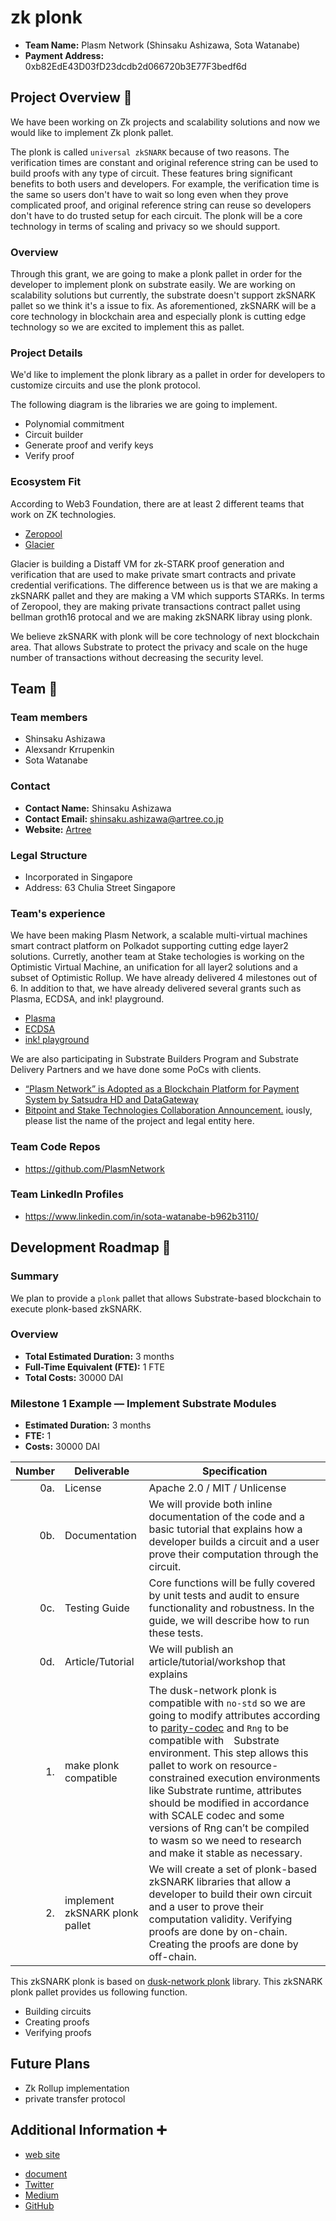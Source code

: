 # zk plonk

* **Team Name:** Plasm Network (Shinsaku Ashizawa, Sota Watanabe)
* **Payment Address:** 0xb82EdE43D03fD23dcdb2d066720b3E77F3bedf6d

## Project Overview :page_facing_up:

We have been working on Zk projects and scalability solutions and now we would like to implement Zk plonk pallet.

The plonk is called `universal zkSNARK` because of two reasons. The verification times are constant and original reference string can be used to build proofs with any type of circuit. These features bring significant benefits to both users and developers. For example, the verification time is the same so users don't have to wait so long even when they prove complicated proof, and original reference string can reuse so developers don't have to do trusted setup for each circuit. The plonk will be a core technology in terms of scaling and privacy so we should support.

### Overview

Through this grant, we are going to make a plonk pallet in order for the developer to implement plonk on substrate easily. We are working on scalability solutions but currently, the substrate doesn't support zkSNARK pallet so we think it's a issue to fix. As aforementioned, zkSNARK will be a core technology in blockchain area and especially plonk is cutting edge technology so we are excited to implement this as pallet.

### Project Details

We'd like to implement the plonk library as a pallet in order for developers to customize circuits and use the plonk protocol.

The following diagram is the libraries we are going to implement.

* Polynomial commitment
* Circuit builder
* Generate proof and verify keys
* Verify proof

### Ecosystem Fit

According to Web3 Foundation, there are at least 2 different teams that work on ZK technologies.
* [Zeropool](https://github.com/zeropoolnetwork)
* [Glacier](https://github.com/gbctech)

Glacier is building a Distaff VM for zk-STARK proof generation and verification that are used to make  private smart contracts and private credential verifications. The difference between us is that we are making a zkSNARK pallet and they are making a VM which supports STARKs. In terms of Zeropool, they are making private transactions contract pallet using bellman groth16 protocal and we are making zkSNARK libray using plonk.

We believe zkSNARK with plonk will be core technology of next blockchain area. That allows Substrate to protect the privacy and scale on the huge number of transactions without decreasing the security level.

## Team :busts_in_silhouette:

### Team members

* Shinsaku Ashizawa
* Alexsandr Krrupenkin
* Sota Watanabe

### Contact

* **Contact Name:** Shinsaku Ashizawa
* **Contact Email:** shinsaku.ashizawa@artree.co.jp
* **Website:** [Artree](https://artree.co.jp/)

### Legal Structure

* Incorporated in Singapore
* Address: 63 Chulia Street Singapore

### Team's experience

We have been making Plasm Network, a scalable multi-virtual machines smart contract platform on Polkadot supporting cutting edge layer2 solutions. Curretly, another team at Stake techologies is working on the Optimistic Virtual Machine, an unification for all layer2 solutions and a subset of Optimistic Rollup. We have already delivered 4 milestones out of 6. In addition to that, we have already delivered several grants such as Plasma, ECDSA, and ink! playground.

* [Plasma](https://github.com/stakedtechnologies/Plasm)
* [ECDSA](https://github.com/polkadot-js/common/tree/master/packages/util-crypto/src/secp256k1)
* [ink! playground](https://github.com/staketechnologies/ink-playground)

We are also participating in Substrate Builders Program and Substrate Delivery Partners and we have done some PoCs with clients.
* [“Plasm Network” is Adopted as a Blockchain Platform for Payment System by Satsudra HD and DataGateway](https://stake.co.jp/news/20201020english/)
* [Bitpoint and Stake Technologies Collaboration Announcement.](https://stake.co.jp/news/bitpoint_en/)
iously, please list the name of the project and legal entity here.

### Team Code Repos

* <https://github.com/PlasmNetwork>

### Team LinkedIn Profiles

* <https://www.linkedin.com/in/sota-watanabe-b962b3110/>

## Development Roadmap :nut_and_bolt:

### Summary

We plan to provide a `plonk` pallet that allows Substrate-based blockchain to execute plonk-based zkSNARK.

### Overview

* **Total Estimated Duration:** 3 months
* **Full-Time Equivalent (FTE):**  1 FTE
* **Total Costs:** 30000 DAI

### Milestone 1 Example — Implement Substrate Modules

* **Estimated Duration:** 3 months
* **FTE:**  1
* **Costs:** 30000 DAI

| Number | Deliverable | Specification |
| -----: | ----------- | ------------- |
| 0a. | License | Apache 2.0 / MIT / Unlicense |
| 0b. | Documentation | We will provide both inline documentation of the code and a basic tutorial that explains how a developer builds a circuit and a user prove their computation through the circuit. |
| 0c. | Testing Guide | Core functions will be fully covered by unit tests and audit to ensure functionality and robustness. In the guide, we will describe how to run these tests. |
| 0d. | Article/Tutorial | We will publish an article/tutorial/workshop that explains
| 1. | make plonk compatible | The dusk-network plonk is compatible with `no-std` so we are going to modify attributes according to [parity-codec](https://github.com/paritytech/parity-scale-codec) and `Rng` to be compatible with　Substrate environment. This step allows this pallet to work on resource-constrained execution environments like Substrate runtime, attributes should be modified in accordance with SCALE codec and some versions of Rng can’t be compiled to wasm so we need to research and make it stable as necessary. |
| 2. | implement zkSNARK plonk pallet | We will create a set of plonk-based zkSNARK libraries that allow a developer to build their own circuit and a user to prove their computation validity. Verifying proofs are done by on-chain. Creating the proofs are done by off-chain. |  

This zkSNARK plonk is based on [dusk-network plonk](https://github.com/dusk-network/plonk) library.
This zkSNARK plonk pallet provides us following function.
* Building circuits
* Creating proofs
* Verifying proofs

## Future Plans

* Zk Rollup implementation
* private transfer protocol

## Additional Information :heavy_plus_sign:

- [web site](https://www.plasmnet.io/)
* [document](https://docs.plasmnet.io/)
* [Twitter](https://twitter.com/Plasm_Network)
* [Medium](https://medium.com/stake-technologies)
* [GitHub](https://github.com/PlasmNetwork)
